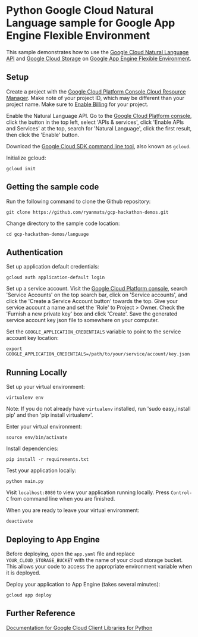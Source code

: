 # Python Google Cloud Natural Language sample for Google App Engine Flexible Environment

This sample demonstrates how to use the [Google Cloud Natural Language API](https://cloud.google.com/natural-language/) and [Google Cloud Storage](https://cloud.google.com/storage/) on [Google App Engine Flexible Environment](https://cloud.google.com/appengine).

## Setup

Create a project with the [Google Cloud Platform Console Cloud Resource Manager](https://console.cloud.google.com/cloud-resource-manager). Make note of your project ID, which may be different than your project name. Make sure to [Enable Billing](https://console.cloud.google.com/billing?debugUI=DEVELOPERS) for your project.

Enable the Natural Language API. Go to the [Google Cloud Platform console](https://console.cloud.google.com), click the button in the top left, select 'APIs & services', click 'Enable APIs and Services' at the top, search for 'Natural Language', click the first result, then click the 'Enable' button.

Download the [Google Cloud SDK command line tool](https://cloud.google.com/sdk/downloads#interactive), also known as `gcloud`.

Initialize gcloud:

    gcloud init

## Getting the sample code

Run the following command to clone the Github repository:

    git clone https://github.com/ryanmats/gcp-hackathon-demos.git

Change directory to the sample code location:

    cd gcp-hackathon-demos/language

## Authentication

Set up application default credentials:

    gcloud auth application-default login

Set up a service account. Visit the [Google Cloud Platform console](https://console.cloud.google.com), search 'Service Accounts' on the top search bar, click on 'Service accounts', and click the 'Create a Service Account button' towards the top. Give your service account a name and set the 'Role' to Project > Owner. Check the 'Furnish a new private key' box and click 'Create'. Save the generated service account key json file to somewhere on your computer.

Set the `GOOGLE_APPLICATION_CREDENTIALS` variable to point to the service account key location:

    export GOOGLE_APPLICATION_CREDENTIALS=/path/to/your/service/account/key.json

## Running Locally

Set up your virtual environment:

    virtualenv env

Note: If you do not already have `virtualenv` installed, run 'sudo easy_install pip' and then 'pip install virtualenv'.

Enter your virtual environment:

    source env/bin/activate

Install dependencies:

    pip install -r requirements.txt

Test your application locally:

    python main.py

Visit `localhost:8080` to view your application running locally. Press `Control-C` from command line when you are finished.

When you are ready to leave your virtual environment:

    deactivate

## Deploying to App Engine

Before deploying, open the `app.yaml` file and replace `YOUR_CLOUD_STORAGE_BUCKET` with the name of your cloud storage bucket. This allows your code to access the appropriate environment variable when it is deployed.

Deploy your application to App Engine (takes several minutes):

    gcloud app deploy

## Further Reference

[Documentation for Google Cloud Client Libraries for Python](https://googlecloudplatform.github.io/google-cloud-python/latest/index.html)
